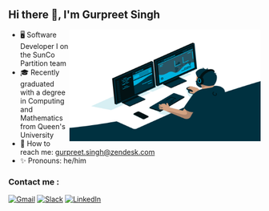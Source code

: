 ## Hi there 👋, I'm Gurpreet Singh <br/>
<a target="_blank">
  <img align="right" height="222" width="382" alt="GIF" src="https://github.com/preet-zd/preet-zd/blob/main/code.gif">
</a>

- 🖥️ Software Developer I on the SunCo Partition team
- 🎓 Recently graduated with a degree in Computing and Mathematics from Queen's University
- 💬 How to reach me: gurpreet.singh@zendesk.com
- ✨ Pronouns: he/him

### Contact me : 
[![Gmail](https://img.shields.io/badge/Gmail-D14836?logo=gmail&logoColor=white)](https://mail.google.com/mail/?view=cm&to=gurpreet.singh@zendesk.com)
[![Slack](https://img.shields.io/badge/Slack-4A154B?logo=slack&logoColor=fff)](https://zendesk.enterprise.slack.com/team/U08RVB7GH29)
[![LinkedIn](https://custom-icon-badges.demolab.com/badge/LinkedIn-0A66C2?logo=linkedin-white&logoColor=fff)](https://www.linkedin.com/in/gurpreetsingh97/)
